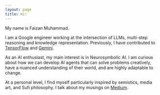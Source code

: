 ```yaml
---
layout: page
title: Hi!
---
```


<div class="hero inner">
    <p class="hero-text">
    My name is Faizan Muhammad.
	</p>
    <p></p>
    <p class="hero-text">
    I am a Google engineer working at the intersection of LLMs, multi-step reasoning and knowledge representation. Previously, I have contributed to <a href="https://github.com/tensorflow/tensorflow/commits/master/?author=faizan-m">TensorFlow</a> and <a href="https://arxiv.org/abs/2312.11805">Gemini</a>. 
    </p>
	<p></p>
    <p class="hero-text">
    As an AI enthusiast, my main interest is in Neurosymbolic AI. I am curious about how we can develop AI agents that can solve problems creatively, have a nuanced understanding of their world, and are highly adaptable to change.
    </p>
    <p></p>
    <p class="hero-text">
    At a personal level, I find myself particularly inspired by semiotics, media art, and Sufi philosophy. I talk about my musings on <a href="https://medium.com/@faizan.muham">Medium</a>.
    </p>
</div>  
